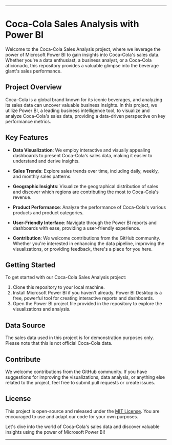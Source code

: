 
---

# Coca-Cola Sales Analysis with Power BI

Welcome to the Coca-Cola Sales Analysis project, where we leverage the power of Microsoft Power BI to gain insights into Coca-Cola's sales data. Whether you're a data enthusiast, a business analyst, or a Coca-Cola aficionado, this repository provides a valuable glimpse into the beverage giant's sales performance.

## Project Overview

Coca-Cola is a global brand known for its iconic beverages, and analyzing its sales data can uncover valuable business insights. In this project, we utilize Power BI, a leading business intelligence tool, to visualize and analyze Coca-Cola's sales data, providing a data-driven perspective on key performance metrics.

## Key Features

- **Data Visualization**: We employ interactive and visually appealing dashboards to present Coca-Cola's sales data, making it easier to understand and derive insights.

- **Sales Trends**: Explore sales trends over time, including daily, weekly, and monthly sales patterns.

- **Geographic Insights**: Visualize the geographical distribution of sales and discover which regions are contributing the most to Coca-Cola's revenue.

- **Product Performance**: Analyze the performance of Coca-Cola's various products and product categories.

- **User-Friendly Interface**: Navigate through the Power BI reports and dashboards with ease, providing a user-friendly experience.

- **Contribution**: We welcome contributions from the GitHub community. Whether you're interested in enhancing the data pipeline, improving the visualizations, or providing feedback, there's a place for you here.

## Getting Started

To get started with our Coca-Cola Sales Analysis project:

1. Clone this repository to your local machine.
2. Install Microsoft Power BI if you haven't already. Power BI Desktop is a free, powerful tool for creating interactive reports and dashboards.
3. Open the Power BI project file provided in the repository to explore the visualizations and analysis.

## Data Source

The sales data used in this project is for demonstration purposes only. Please note that this is not official Coca-Cola data.

## Contribute

We welcome contributions from the GitHub community. If you have suggestions for improving the visualizations, data analysis, or anything else related to the project, feel free to submit pull requests or create issues.

## License

This project is open-source and released under the [MIT License](LICENSE). You are encouraged to use and adapt our code for your own purposes.

Let's dive into the world of Coca-Cola's sales data and discover valuable insights using the power of Microsoft Power BI!

---

